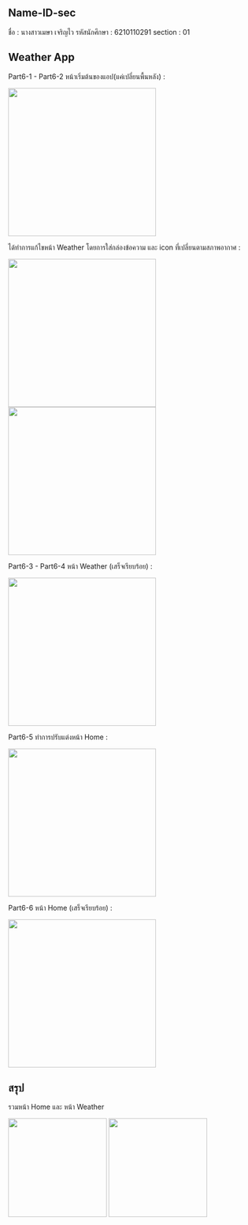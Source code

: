 ## Name-ID-sec
ชื่อ : นางสาวเมษา เจริญไว
รหัสนักศึกษา : 6210110291
section : 01

## Weather App
Part6-1 - Part6-2
หน้าเริ่มต้นของแอป(แค่เปลี่ยนพื้นหลัง) :


<img src="6-2(1).jpg" width="300">



ได้ทำการแก้ไขหน้า Weather โดยการใส่กล่องข้อความ และ icon ที่เปลี่ยนตามสภาพอากาศ :


<img src="6-2(2).jpg" width="300">
<img src="6-3(3).jpg" width="300">



Part6-3 - Part6-4
หน้า Weather (เสร็จเรียบร้อย) :


<img src="6-4.jpg" width="300">



Part6-5
ทำการปรับแต่งหน้า Home :


<img src="6-5.jpg" width="300">

Part6-6
หน้า Home (เสร็จเรียบร้อย) :


<img src="6-6.jpg" width="300">



## สรุป
รวมหน้า Home และ หน้า Weather 


<img src="6-6.jpg" width="200">  <img src="6-2(2).jpg" width="200">


